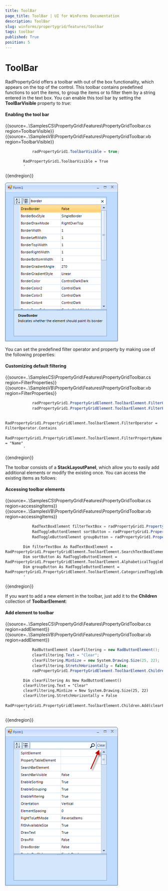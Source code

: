 ```yaml
---
title: ToolBar
page_title: ToolBar | UI for WinForms Documentation
description: ToolBar
slug: winforms/propertygrid/features/toolbar
tags: toolbar
published: True
position: 5
---
```


# ToolBar

RadPropertyGrid offers a toolbar with out of the box functionality, which appears on the top of the control. This toolbar contains predefined functions to sort the items, to group the items or to filter them by a string entered in the text box. You can enable this tool bar by setting the __ToolBarVisible__ property to *true*:

#### Enabling the tool bar

{{source=..\SamplesCS\PropertyGrid\Features\PropertyGridToolbar.cs region=ToolbarVisible}} 
{{source=..\SamplesVB\PropertyGrid\Features\PropertyGridToolbar.vb region=ToolbarVisible}} 

````C#
            radPropertyGrid1.ToolbarVisible = true;
````
````VB.NET
        RadPropertyGrid1.ToolbarVisible = True
        '
````

{{endregion}} 

![propertygrid-features-toolbar 001](images/propertygrid-features-toolbar001.png)

You can set the predefined filter operator and property by making use of the following properties:

#### Customizing default filtering

{{source=..\SamplesCS\PropertyGrid\Features\PropertyGridToolbar.cs region=FilterProperties}} 
{{source=..\SamplesVB\PropertyGrid\Features\PropertyGridToolbar.vb region=FilterProperties}} 

````C#
            radPropertyGrid1.PropertyGridElement.ToolbarElement.FilterOperator = FilterOperator.Contains;
            radPropertyGrid1.PropertyGridElement.ToolbarElement.FilterPropertyName = "Name";
````
````VB.NET
        RadPropertyGrid1.PropertyGridElement.ToolbarElement.FilterOperator = FilterOperator.Contains
        RadPropertyGrid1.PropertyGridElement.ToolbarElement.FilterPropertyName = "Name"
        '
````

{{endregion}}

The toolbar consists of a __StackLayoutPanel__, which allow you to easily add additional elements or modify the existing once. You can access the existing items as follows:

#### Accessing toolbar elements

{{source=..\SamplesCS\PropertyGrid\Features\PropertyGridToolbar.cs region=accessingItems}} 
{{source=..\SamplesVB\PropertyGrid\Features\PropertyGridToolbar.vb region=accessingItems}} 

````C#
            RadTextBoxElement filterTextBox = radPropertyGrid1.PropertyGridElement.ToolbarElement.SearchTextBoxElement;
            RadToggleButtonElement sortButton = radPropertyGrid1.PropertyGridElement.ToolbarElement.AlphabeticalToggleButton;
            RadToggleButtonElement groupButton = radPropertyGrid1.PropertyGridElement.ToolbarElement.CategorizedToggleButton;
````
````VB.NET
        Dim filterTextBox As RadTextBoxElement = RadPropertyGrid1.PropertyGridElement.ToolbarElement.SearchTextBoxElement
        Dim sortButton As RadToggleButtonElement = RadPropertyGrid1.PropertyGridElement.ToolbarElement.AlphabeticalToggleButton
        Dim groupButton As RadToggleButtonElement = RadPropertyGrid1.PropertyGridElement.ToolbarElement.CategorizedToggleButton
        '
````

{{endregion}}

If you want to add a new element in the toolbar, just add it to the __Children__ collection of __ToolbarElement__:

#### Add element to toolbar

{{source=..\SamplesCS\PropertyGrid\Features\PropertyGridToolbar.cs region=addElement}} 
{{source=..\SamplesVB\PropertyGrid\Features\PropertyGridToolbar.vb region=addElement}} 

````C#
            RadButtonElement clearFiltering = new RadButtonElement();
            clearFiltering.Text = "Clear";
            clearFiltering.MinSize = new System.Drawing.Size(25, 22);
            clearFiltering.StretchHorizontally = false;
            radPropertyGrid1.PropertyGridElement.ToolbarElement.Children.Add(clearFiltering);
````
````VB.NET
        Dim clearFiltering As New RadButtonElement()
        clearFiltering.Text = "Clear"
        clearFiltering.MinSize = New System.Drawing.Size(25, 22)
        clearFiltering.StretchHorizontally = False
        RadPropertyGrid1.PropertyGridElement.ToolbarElement.Children.Add(clearFiltering)
        '
````

{{endregion}}

![propertygrid-features-toolbar 002](images/propertygrid-features-toolbar002.png)